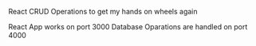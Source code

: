 React CRUD Operations to get my hands on wheels again

React App works on port 3000
Database Oparations are handled on port 4000